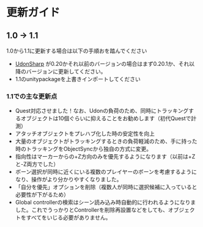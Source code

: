 # 更新ガイド

## 1.0 → 1.1

1.0から1.1に更新する場合は以下の手順おを踏んでください

* [UdonSharp](https://github.com/MerlinVR/UdonSharp/releases) が0.20かそれ以前のバージョンの場合はまず0.20.1か、それ以降のバージョンに更新してください。
* 1.1のunitypackageを上書きインポートしてください

### 1.1での主な更新点

* Quest対応させました！なお、Udonの負荷のため、同時にトラッキングするオブジェクトは10個ぐらいに抑えることをお勧めします（初代Questで計測）
* アタッチオブジェクトをプレハブ化した時の安定性を向上
* 大量のオブジェクトがトラッキングするときの負荷軽減のため、手に持った時のトラッキングをObjectSyncから独自の方式に変更。
* 指向性はマーカーからの+Z方向のみを優先するようになります（以前は+Zと-Z両方でした）
* ボーン選択が同時に近くにいる複数のプレイヤーのボーンを考慮するようになり、操作がより分かりやすくなりました。
* 「自分を優先」オプションを削除（複数人が同時に選択候補に入っていると必要性が下がるため）
* Global controllerの検索はシーン読み込み時自動的に行われるようになりました。これでうっかりとControllerを削除再設置などをしても、オブジェクトをすべてをいじる必要がありません。